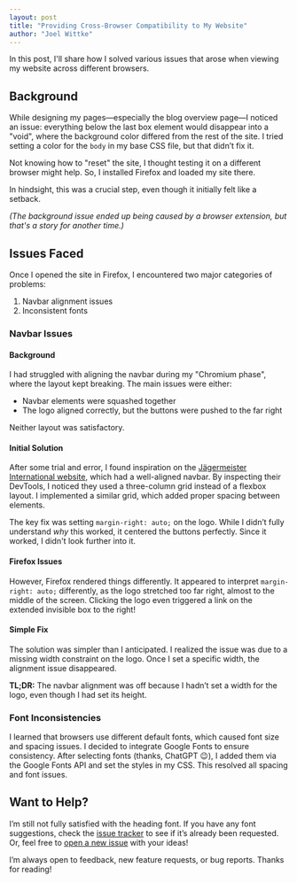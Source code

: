 ```yaml
---
layout: post
title: "Providing Cross-Browser Compatibility to My Website"
author: "Joel Wittke"
---
```


In this post, I'll share how I solved various issues that arose when viewing my website across different browsers.
<!--preview-->

## Background

While designing my pages—especially the blog overview page—I noticed an issue: everything below the last box element would disappear into a "void", where the background color differed from the rest of the site. I tried setting a color for the `body` in my base CSS file, but that didn’t fix it. 

Not knowing how to "reset" the site, I thought testing it on a different browser might help. So, I installed Firefox and loaded my site there.

In hindsight, this was a crucial step, even though it initially felt like a setback.

*(The background issue ended up being caused by a browser extension, but that's a story for another time.)*

## Issues Faced

Once I opened the site in Firefox, I encountered two major categories of problems:

1. Navbar alignment issues
2. Inconsistent fonts

### Navbar Issues

#### Background

I had struggled with aligning the navbar during my "Chromium phase", where the layout kept breaking. The main issues were either:
- Navbar elements were squashed together
- The logo aligned correctly, but the buttons were pushed to the far right

Neither layout was satisfactory.

#### Initial Solution

After some trial and error, I found inspiration on the [Jägermeister International website](https://www.jagermeister.com/), which had a well-aligned navbar. By inspecting their DevTools, I noticed they used a three-column grid instead of a flexbox layout. I implemented a similar grid, which added proper spacing between elements.

The key fix was setting `margin-right: auto;` on the logo. While I didn’t fully understand *why* this worked, it centered the buttons perfectly. Since it worked, I didn't look further into it.

#### Firefox Issues

However, Firefox rendered things differently. It appeared to interpret `margin-right: auto;` differently, as the logo stretched too far right, almost to the middle of the screen. Clicking the logo even triggered a link on the extended invisible box to the right!

#### Simple Fix

The solution was simpler than I anticipated. I realized the issue was due to a missing width constraint on the logo. Once I set a specific width, the alignment issue disappeared.

**TL;DR:** The navbar alignment was off because I hadn’t set a width for the logo, even though I had set its height.

### Font Inconsistencies

I learned that browsers use different default fonts, which caused font size and spacing issues. I decided to integrate Google Fonts to ensure consistency. After selecting fonts (thanks, ChatGPT 😉), I added them via the Google Fonts API and set the styles in my CSS. This resolved all spacing and font issues.

## Want to Help?

I’m still not fully satisfied with the heading font. If you have any font suggestions, check the [issue tracker](https://github.com/Xynox/website/issues) to see if it’s already been requested. Or, feel free to [open a new issue](https://github.com/Xynox/website/issues/new/choose) with your ideas!

I’m always open to feedback, new feature requests, or bug reports. Thanks for reading!
